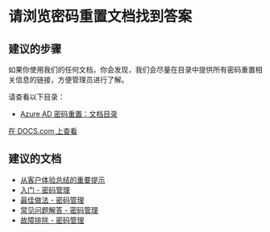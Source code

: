 <properties
    pageTitle="Browse password reset documentation to find answers"
    description="如何浏览 SSPR 文档"
    service="microsoft.aad"
    resource="Microsoft_AAD_IAM"
    authors="gahug"
    displayOrder="990"
    selfHelpType="resource"
    resourceTags="sspr_passwordreset"
    cloudEnvironments="public"
    />


# <a name="browse-password-reset-documentation-to-find-answers"></a>请浏览密码重置文档找到答案

## <a name="recommended-steps"></a>**建议的步骤**
如果你使用我们的任何文档，你会发现，我们会尽量在目录中提供所有密码重置相关信息的链接，方便管理员进行了解。

请查看以下目录：
* [Azure AD 密码重置：文档目录](https://docs.microsoft.com/azure/active-directory/active-directory-passwords)

[在 DOCS.com 上查看](https://docs.microsoft.com/azure/active-directory/active-directory-passwords-getting-started#top-tip-documentation-navigation---use-our-table-of-contents-and-your-browsers-find-feature-to-find-answers)

## <a name="recommended-documents"></a>**建议的文档**
* [从客户体验总结的重要提示](https://docs.microsoft.com/azure/active-directory/active-directory-passwords-getting-started#top-tips-from-our-customers-to-read-before-you-begin)
* [入门 - 密码管理](https://docs.microsoft.com/azure/active-directory/active-directory-passwords-getting-started)
* [最佳做法 - 密码管理](https://docs.microsoft.com/azure/active-directory/active-directory-passwords-best-practices)
* [常见问题解答 - 密码管理](https://docs.microsoft.com/azure/active-directory/active-directory-passwords-faq)
* [故障排除 - 密码管理](https://docs.microsoft.com/azure/active-directory/active-directory-passwords-troubleshoot)

